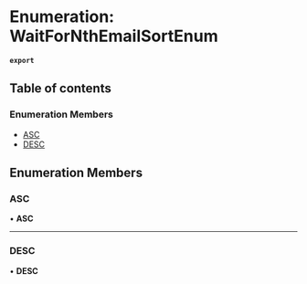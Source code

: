 # Enumeration: WaitForNthEmailSortEnum

**`export`**

## Table of contents

### Enumeration Members

- [ASC](WaitForNthEmailSortEnum.md#asc)
- [DESC](WaitForNthEmailSortEnum.md#desc)

## Enumeration Members

### <a id="asc" name="asc"></a> ASC

• **ASC**

___

### <a id="desc" name="desc"></a> DESC

• **DESC**
